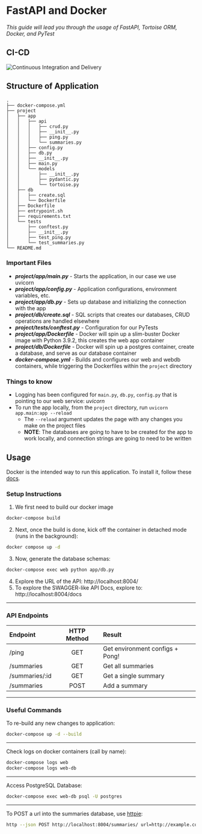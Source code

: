# FastAPI and Docker
*This guide will lead you through the usage of FastAPI, Tortoise ORM, Docker, and PyTest*

## CI-CD

![Continuous Integration and Delivery](https://github.com/dveleztx/FastAPI-with-Docker/workflows/Continuous%20Integration%20and%20Delivery/badge.svg?branch=master)

## Structure of Application

```
.
├── docker-compose.yml
├── project
│   ├── app
│   │   ├── api
│   │   │   ├── crud.py
│   │   │   ├── __init__.py
│   │   │   ├── ping.py
│   │   │   └── summaries.py
│   │   ├── config.py
│   │   ├── db.py
│   │   ├── __init__.py
│   │   ├── main.py
│   │   └── models
│   │       ├── __init__.py
│   │       ├── pydantic.py
│   │       └── tortoise.py
│   ├── db
│   │   ├── create.sql
│   │   └── Dockerfile
│   ├── Dockerfile
│   ├── entrypoint.sh
│   ├── requirements.txt
│   └── tests
│       ├── conftest.py
│       ├── __init__.py
│       ├── test_ping.py
│       └── test_summaries.py
└── README.md
```

### Important Files

- **_project/app/main.py_** - Starts the application, in our case we use uvicorn
- **_project/app/config.py_** - Application configurations, environment variables, etc.
- **_project/app/db.py_** - Sets up database and initializing the connection with the app
- **_project/db/create.sql_** - SQL scripts that creates our databases, CRUD operations are handled elsewhere
- **_project/tests/conftest.py_** - Configuration for our PyTests
- **_project/app/Dockerfile_** - Docker will spin up a slim-buster Docker image with Python 3.9.2, this creates the web app container
- **_project/db/Dockerfile_** - Docker will spin up a postgres container, create a database, and serve as our database container
- **_docker-compose.yml_** - Builds and configures our web and webdb containers, while triggering the Dockerfiles within the `project` directory


### Things to know

- Logging has been configured for `main.py`, `db.py`, `config.py` that is pointing to our web service: *uvicorn*
- To run the app locally, from the `project` directory, run `uvicorn app.main:app --reload`
  - The `--reload` argument updates the page with any changes you make on the project files
  - **NOTE**: The databases are going to have to be created for the app to work locally, and connection strings are going to need to be written


## Usage

Docker is the intended way to run this application. To install it, follow these [docs](https://docs.docker.com/get-docker/).

### Setup Instructions

1. We first need to build our docker image
```bash
docker-compose build
```
2. Next, once the build is done, kick off the container in detached mode (runs in the background):
```bash
docker compose up -d
```
3. Now, generate the database schemas:
```bash
docker-compose exec web python app/db.py
```   
4. Explore the URL of the API: http://localhost:8004/
5. To explore the SWAGGER-like API Docs, explore to: http://localhost:8004/docs

---

### API Endpoints

| Endpoint       | HTTP Method | Result                         |
|:---------------|:-----------:|:-------------------------------|
| /ping          | GET         | Get environment configs + Pong!|
| /summaries     | GET         | Get all summaries              |
| /summaries/:id | GET         | Get a single summary           |
| /summaries     | POST        | Add a summary                  |


---

### Useful Commands

To re-build any new changes to application:
```bash
docker-compose up -d --build
```
---
Check logs on docker containers (call by name):
```bash
docker-compose logs web
docker-compose logs web-db
```
---
Access PostgreSQL Database:
```bash
docker-compose exec web-db psql -U postgres
```
---
To POST a url into the summaries database, use [httpie](https://httpie.io/):
```bash
http --json POST http://localhost:8004/summaries/ url=http://example.com
```
